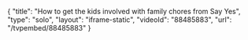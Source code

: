 {
    "title": "How to get the kids involved with family chores from Say Yes",
    "type": "solo",
    "layout": "iframe-static",
    "videoId": "88485883",
    "url": "\/tvpembed\/88485883"
}